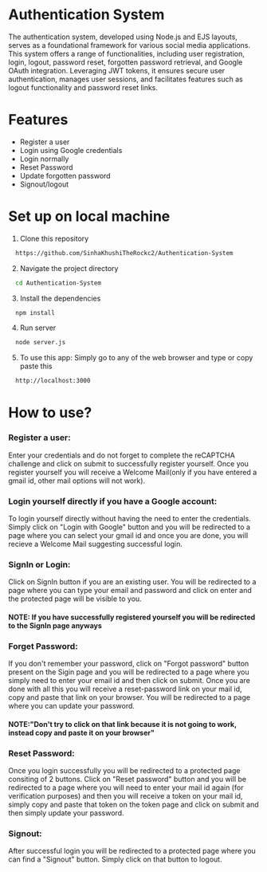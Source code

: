 
# Authentication System

The authentication system, developed using Node.js and EJS layouts, serves as a foundational framework for various social media applications. This system offers a range of functionalities, including user registration, login, logout, password reset, forgotten password retrieval, and Google OAuth integration. Leveraging JWT tokens, it ensures secure user authentication, manages user sessions, and facilitates features such as logout functionality and password reset links.

# Features

* Register a user
* Login using Google credentials
* Login normally
* Reset Password
* Update forgotten password
* Signout/logout





# Set up on local machine

1. Clone this repository

```bash
  https://github.com/SinhaKhushiTheRockc2/Authentication-System
```
2. Navigate the project directory

```bash
  cd Authentication-System
```
3. Install the dependencies

```bash
  npm install
```
4. Run server

```bash
  node server.js
```
5. To use this app:
Simply go to any of the web browser and type or copy paste this

```bash
  http://localhost:3000
```

# How to use?

### Register a user:
Enter your credentials and do not forget to complete the reCAPTCHA challenge and click on submit to successfully register yourself. Once you register yourself you will receive a Welcome Mail(only if you have entered a gmail id, other mail options will not work).

### Login yourself directly if you have a Google account:
To login yourself directly without having the need to enter the credentials. Simply click on "Login with Google" button and you will be redirected to a page where you can select your gmail id and once you are done, you will recieve a Welcome Mail suggesting successful login.

### SignIn or Login:
Click on SignIn button if you are an existing user. You will be redirected to a page where you can type your email and password and click on enter and the protected page will be visible to you.

#### NOTE: If you have successfully registered yourself you will be redirected to the SignIn page anyways

### Forget Password:
If you don't remember your password, click on "Forgot password" button present on the Sigin page and you will be redirected to a page where you simply need to enter your email id and then click on submit. Once you are done with all this you will receive a reset-password link on your mail id, copy and paste that link on your browser. You will be redirected to a page where you can update your password.

#### NOTE:"Don't try to click on that link because it is not going to work, instead copy and paste it on your browser"

### Reset Password:
Once you login successfully you will be redirected to a protected page consiting of 2 buttons. Click on "Reset password" button and you will be redirected to a page where you will need to enter your mail id again (for verification purposes) and then you will receive a token on your mail id, simply copy and paste that token on the token page and click on submit and then simply update your password.

### Signout:
After successful login you will be redirected to a protected page where you can find a "Signout" button. Simply click on that button to logout.
